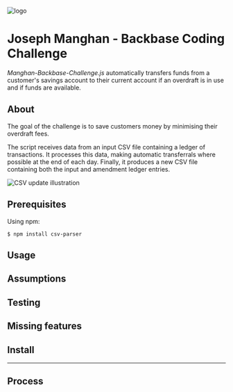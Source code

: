 [logo]: 	https://svgshare.com/i/Y_7.svg

![logo][logo]
# Joseph Manghan - Backbase Coding Challenge

*Manghan-Backbase-Challenge.js* automatically transfers funds from a customer's savings account to their current account if an overdraft is in use and if funds are available. 

## About

The goal of the challenge is to save customers money by minimising their overdraft fees. 

The script receives data from an input CSV file containing a ledger of transactions. It processes this data, making automatic transferrals where possible at the end of each day. Finally, it produces a new CSV file containing both the input and amendment ledger entries.

![CSV update illustration](https://i.ibb.co/YZnSQXy/csv-update-illustration.png)

## Prerequisites

Using npm:

```console
$ npm install csv-parser
```

## Usage 

## Assumptions

## Testing

## Missing features

## Install

- - -

## Process
